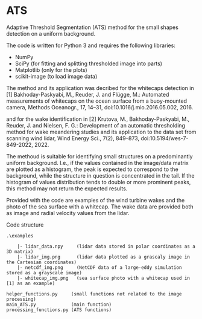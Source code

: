 # ATS
Adaptive Threshold Segmentation (ATS) method for the small shapes detection on a uniform background.

The code is written for Python 3 and requires the following libraries:
- NumPy
- SciPy        (for fitting and splitting thresholded image into parts)
- Matplotlib   (only for the plots)
- scikit-image (to load image data)

The method and its application was decribed for the whitecaps detection in [1] Bakhoday-Paskyabi, M., Reuder, J. and Flügge, M.: Automated measurements of whitecaps on the ocean surface from a buoy-mounted camera, Methods Oceanogr., 17, 14–31, doi:10.1016/j.mio.2016.05.002, 2016.

and for the wake identification in [2] Krutova, M., Bakhoday-Paskyabi, M., Reuder, J. and Nielsen, F. G.: Development of an automatic thresholding method for wake meandering studies and its application to the data set from scanning wind lidar, Wind Energy Sci., 7(2), 849–873, doi:10.5194/wes-7-849-2022, 2022.

The methoud is suitable for identifying small structures on a predominantly uniform background. I.e., if the values contained in the image/data matrix are plotted as a histogram, the peak is expected to correspond to the background, while the structure in question is concentrated in the tail. If the histogram of values distribution tends to double or more prominent peaks, this method may not return the expected results.

Provided with the code are examples of the wind turbine wakes and the photo of the sea surface with a whitecap. The wake data are provided both as image and radial velocity values from the lidar.

Code structure

	.\examples

		|- lidar_data.npy     (lidar data stored in polar coordinates as a 3D matrix)
		|- lidar_img.png      (lidar data plotted as a grascaly image in the Cartesian coordinates)  
		|- netcdf_img.png     (NetCDF data of a large-eddy simulation stored as a grayscale image)  
		|- whitecap_img.png   (sea surface photo with a whitecap used in [1] as an example)
  
	helper_functions.py     (small functions not related to the image processing)
	main_ATS.py             (main function)
	processing_functions.py (ATS functions)
